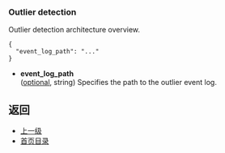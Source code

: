 ### Outlier detection
Outlier detection architecture overview.

```
{
  "event_log_path": "..."
}
```
- **event_log_path**<br />
	([optional](#), string) Specifies the path to the outlier event log.



## 返回
- [上一级](../Clustermanager.md)
- [首页目录](../../README.md)